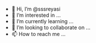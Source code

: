- 👋 Hi, I’m @sssreyasi
- 👀 I’m interested in ...
- 🌱 I’m currently learning ...
- 💞️ I’m looking to collaborate on ...
- 📫 How to reach me ...

<!---
sssreyasi/sssreyasi is a ✨ special ✨ repository because its `README.md` (this file) appears on your GitHub profile.
You can click the Preview link to take a look at your changes.
--->
